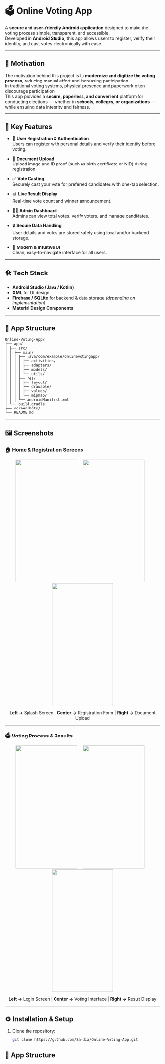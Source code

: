 # 🗳️ Online Voting App

A **secure and user-friendly Android application** designed to make the voting process simple, transparent, and accessible.  
Developed in **Android Studio**, this app allows users to register, verify their identity, and cast votes electronically with ease.

---

## 🚀 Motivation

The motivation behind this project is to **modernize and digitize the voting process**, reducing manual effort and increasing participation.  
In traditional voting systems, physical presence and paperwork often discourage participation.  
This app provides a **secure, paperless, and convenient** platform for conducting elections — whether in **schools, colleges, or organizations** — while ensuring data integrity and fairness.

---

## 🧠 Key Features

- 🧾 **User Registration & Authentication**  
  Users can register with personal details and verify their identity before voting.

- 🪪 **Document Upload**  
  Upload image and ID proof (such as birth certificate or NID) during registration.

- ✅ **Vote Casting**  
  Securely cast your vote for preferred candidates with one-tap selection.

- 📊 **Live Result Display**  
  Real-time vote count and winner announcement.

- 🧑‍💼 **Admin Dashboard**  
  Admins can view total votes, verify voters, and manage candidates.

- 🔒 **Secure Data Handling**  
  User details and votes are stored safely using local and/or backend storage.

- 📱 **Modern & Intuitive UI**  
  Clean, easy-to-navigate interface for all users.

---

## 🛠️ Tech Stack

- **Android Studio (Java / Kotlin)**
- **XML** for UI design
- **Firebase / SQLite** for backend & data storage *(depending on implementation)*
- **Material Design Components**

---

## 🧩 App Structure
```
Online-Voting-App/
├── app/
│ ├── src/
│ │ ├── main/
│ │ │ ├── java/com/example/onlinevotingapp/
│ │ │ │ ├── activities/
│ │ │ │ ├── adapters/
│ │ │ │ ├── models/
│ │ │ │ └── utils/
│ │ │ ├── res/
│ │ │ │ ├── layout/
│ │ │ │ ├── drawable/
│ │ │ │ ├── values/
│ │ │ │ └── mipmap/
│ │ │ └── AndroidManifest.xml
│ └── build.gradle
├── screenshots/
└── README.md
```
---

## 🖼️ Screenshots

### 🏠 Home & Registration Screens

<p align="center">
  <img src="https://github.com/user-attachments/assets/4c1690d5-6d4c-4b93-9d21-198e0b656f48" width="200" height="400"/> &nbsp;&nbsp;&nbsp;
  <img src="https://github.com/user-attachments/assets/0291656a-cbab-4fbc-9609-c2a149035cfb" width="200" height="400"/> &nbsp;&nbsp;&nbsp;
  <img src="https://github.com/user-attachments/assets/7baf6fde-72fa-4b15-82cb-f5104b1d9918" width="200" height="400"/>
</p>

<p align="center"><b>Left →</b> Splash Screen | <b>Center →</b> Registration Form | <b>Right →</b> Document Upload</p>

---

### 🗳️ Voting Process & Results

<p align="center">
  <img src="https://github.com/user-attachments/assets/8186e3be-4e72-4e9e-abc2-f682dcc2013c" width="200" height="400"/> &nbsp;&nbsp;&nbsp;
  <img src="https://github.com/user-attachments/assets/3209a03f-42f4-47c4-b5fc-09b7e248b81d" width="200" height="400"/> &nbsp;&nbsp;&nbsp;
  <img src="https://github.com/user-attachments/assets/ce14b2ff-72ed-4d4f-b70f-3cb2ce44142b" width="200" height="400"/>
</p>

<p align="center"><b>Left →</b> Login Screen | <b>Center →</b> Voting Interface | <b>Right →</b> Result Display</p>

---

## ⚙️ Installation & Setup

1. Clone the repository:
   ```bash
   git clone https://github.com/Sa-dia/Online-Voting-App.git


## 🧩 App Structure


